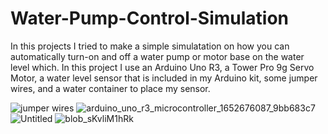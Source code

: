 # Water-Pump-Control-Simulation
In this projects I tried to make a simple simulatation on how you can automatically turn-on and off a water pump or motor base on the water level which. In this project I use an Arduino Uno R3, a Tower Pro 9g Servo Motor, a water level sensor that is included in my Arduino kit, some jumper wires, and a water container to place my sensor. 


![jumper wires](https://github.com/daledalecious/Water-Pump-Control-Simulation/assets/110841890/10cb195a-4f52-4373-96fe-ca97ed6ca1af)
![arduino_uno_r3_microcontroller_1652676087_9bb683c7](https://github.com/daledalecious/Water-Pump-Control-Simulation/assets/110841890/0c75249d-eb07-4b25-9b8d-f0a50a9b116c)
![Untitled](https://github.com/daledalecious/Water-Pump-Control-Simulation/assets/110841890/9e8862d4-416a-4292-9ad8-644d2a273b54)
![blob_sKvliM1hRk](https://github.com/daledalecious/Water-Pump-Control-Simulation/assets/110841890/e967fc76-59f2-480d-ac71-5f97d3cbc17c)
